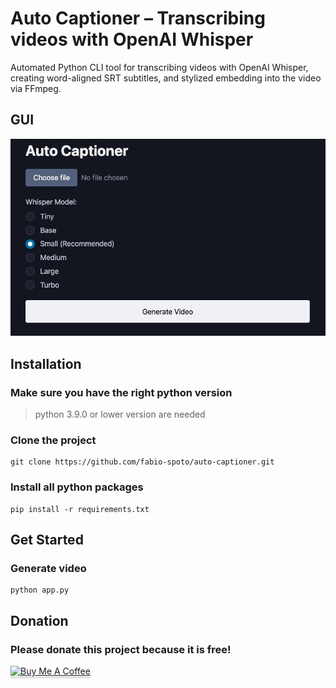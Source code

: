 # Auto Captioner – Transcribing videos with OpenAI Whisper
Automated Python CLI tool for transcribing videos with OpenAI Whisper, creating word-aligned SRT subtitles, and stylized embedding into the video via FFmpeg.

## GUI

![before](https://raw.githubusercontent.com/fabio-spoto/auto-captioner/refs/heads/main/.github/gui.jpg)

## Installation
### Make sure you have the right python version
> python 3.9.0 or lower version are needed
### Clone the project
```
git clone https://github.com/fabio-spoto/auto-captioner.git
```
### Install all python packages
```
pip install -r requirements.txt
```

## Get Started
### Generate video
```
python app.py
```

## Donation
### Please donate this project because it is free!
<a href="https://buymeacoffee.com/fabiospoto" target="_blank"><img src="https://www.buymeacoffee.com/assets/img/custom_images/orange_img.png" alt="Buy Me A Coffee" style="height: 41px !important;width: 174px !important;box-shadow: 0px 3px 2px 0px rgba(190, 190, 190, 0.5) !important;-webkit-box-shadow: 0px 3px 2px 0px rgba(190, 190, 190, 0.5) !important;" ></a>
